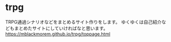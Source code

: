 # trpg
TRPG通過シナリオなどをまとめるサイト作りをします。
ゆくゆくは自己紹介などもまとめたサイトにしていければなと思います。
https://mblackmorem.github.io/trpg/toppage.html